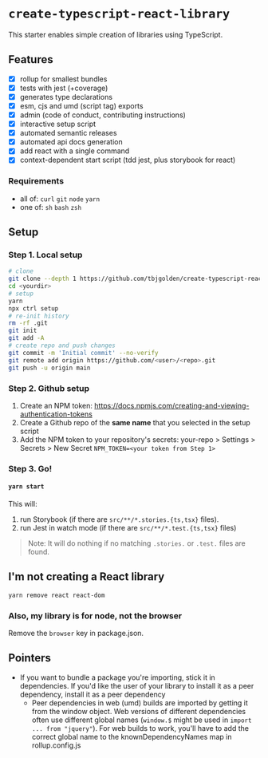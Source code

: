 # `create-typescript-react-library`

This starter enables simple creation of libraries using TypeScript.

## Features

- [x] rollup for smallest bundles
- [x] tests with jest (+coverage)
- [x] generates type declarations
- [x] esm, cjs and umd (script tag) exports
- [x] admin (code of conduct, contributing instructions)
- [x] interactive setup script
- [x] automated semantic releases
- [x] automated api docs generation
- [x] add react with a single command
- [x] context-dependent start script (tdd jest, plus storybook for react)

### Requirements

- all of: `curl` `git` `node` `yarn`
- one of: `sh` `bash` `zsh`

## Setup

### Step 1. Local setup

```sh
# clone
git clone --depth 1 https://github.com/tbjgolden/create-typescript-react-library.git <yourdir>
cd <yourdir>
# setup
yarn
npx ctrl setup
# re-init history
rm -rf .git
git init
git add -A
# create repo and push changes
git commit -m 'Initial commit' --no-verify
git remote add origin https://github.com/<user>/<repo>.git
git push -u origin main
```

### Step 2. Github setup

1. Create an NPM token:
   https://docs.npmjs.com/creating-and-viewing-authentication-tokens
2. Create a Github repo of the **same name** that you selected in the setup
   script
3. Add the NPM token to your repository's secrets: your-repo > Settings >
   Secrets > New Secret `NPM_TOKEN=<your token from Step 1>`

### Step 3. Go!

#### `yarn start`

This will:

1. run Storybook (if there are `src/**/*.stories.{ts,tsx}` files).
2. run Jest in watch mode (if there are `src/**/*.test.{ts,tsx}` files)

> Note: It will do nothing if no matching `.stories.` or `.test.` files are
> found.

## I'm not creating a React library

```sh
yarn remove react react-dom
```

### Also, my library is for node, not the browser

Remove the `browser` key in package.json.

## Pointers

- If you want to bundle a package you're importing, stick it in dependencies. If
  you'd like the user of your library to install it as a peer dependency,
  install it as a peer dependency
  - Peer dependencies in web (umd) builds are imported by getting it from the
    window object. Web versions of different dependencies often use different
    global names (`window.$` might be used in `import ... from "jquery"`). For
    web builds to work, you'll have to add the correct global name to the
    knownDependencyNames map in rollup.config.js
